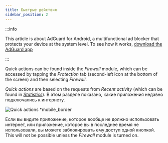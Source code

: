 ```yaml
---
title: Быстрые действия
sidebar_position: 2
---
```


:::info

This article is about AdGuard for Android, a multifunctional ad blocker that protects your device at the system level. To see how it works, [download the AdGuard app](https://agrd.io/download-kb-adblock)

:::

Quick actions can be found inside the _Firewall_ module, which can be accessed by tapping the _Protection_ tab (second-left icon at the bottom of the screen) and then selecting _Firewall_.

_Quick actions_ are based on the requests from _Recent activity_ (which can be found in [_Statistics_](/adguard-for-android/features/statistics)). В этом разделе показано, какие приложения недавно подключались к интернету.

![Quick actions \*mobile\_border](https://cdn.adtidy.org/blog/new/yigrfquick_actions.png)

Если вы видите приложение, которое вообще не должно использовать интернет, или приложение, которое вы в последнее время не использовали, вы можете заблокировать ему доступ одной кнопкой. This will not be possible unless the _Firewall_ module is turned on.
